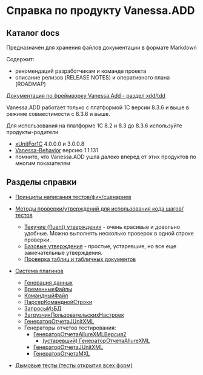 # Справка по продукту Vanessa.ADD

## Каталог docs

Предназначен для хранения файлов документации в формате Markdown 

Содержит:

* рекомендаций разработчикам и команде проекта
* описание релизов (RELEASE NOTES) и оперативного плана (ROADMAP)

[Документация по фреймворку Vanessa.Add - раздел xdd/tdd](/doc/xdd/README.MD)


Vanessa.ADD работает только с платформой 1С версии 8.3.6 и выше в режиме совместимости с 8.3.6 и выше.

Для использования на платформе 1С 8.2 и 8.3 до 8.3.6 используйте продукты-родители
- [xUnitFor1C](https://github.com/xDrivenDevelopment/xUnitFor1C) 4.0.0.0 и 3.0.0.8
- [Vanessa-Behavior](https://github.com/silverbulleters/vanessa-behavior) версию 1.1.131
- помните, что Vanessa.ADD ушла далеко вперед от этих продуктов по многим показателям


## Разделы справки

* [Принципы написания тестов/фич/сценариев](xdd/Принципы-написания-тестов.MD)


* [Методы проверки/утверждений для использования кода шагов/тестов](xdd/Методы-проверки---утверждения.MD)
  * [Текучие (fluent) утверждения](xdd/Текучие-(fluent)-утверждения.MD) - очень красивые и довольно удобные. Можно выполнять несколько проверок в одной строке проверки.
  * [Базовые утверждения](xdd/Базовые-утверждения.MD) - простые, устаревшие, но все еще замечательные утверждения.
  * [Проверка таблиц и табличных документов](xdd/Проверка-таблиц-и-табличных-документов.MD)

* [Система плагинов](xdd/Система-плагинов.MD)
  * [Генерация данных](xdd/Генерация-данных.MD)
  * [ВременныеФайлы](xdd/ВременныеФайлы.MD)
  * [КомандныйФайл](xdd/КомандныйФайл.MD)
  * [ПарсерКоманднойСтроки](xdd/ПарсерКоманднойСтроки.MD)
  * [ЗапросыИзБД](xdd/ЗапросыИзБД.MD)
  * [ЗагрузчикПользовательскихНастроек](xdd/Загрузчик-пользовательских-настроек.MD)
  * [ГенераторОтчетаJUnitXML](xdd/ГенераторыОтчетов.MD#генераторотчетаjunitxml)
  * Генераторы отчетов тестирования:
    * [ГенераторОтчетаAllureXMLВерсия2](xdd/ГенераторыОтчетов.MD#генераторотчетаallurexmlверсия2)
      * [(устаревший) ГенераторОтчетаAllureXML](xdd/ГенераторыОтчетов.MD#устаревший-генераторотчетаallurexml)
    * [ГенераторОтчетаJUnitXML](xdd/ГенераторыОтчетов.MD#генераторотчетаjunitxml)
    * [ГенераторОтчетаMXL](xdd/ГенераторыОтчетов.MD#генераторотчетаmxl)
  
* [Дымовые тесты (тесты открытия всех форм)](../tests/smoke/readme.md)

